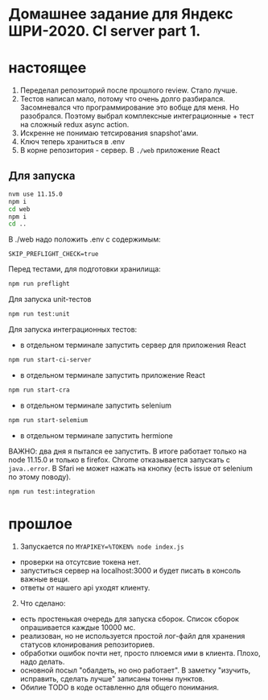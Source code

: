 # Домашнее задание для Яндекс ШРИ-2020. CI server part 1.

# настоящее

1. Переделал репозиторий после прошлого review. Стало лучше.
2. Тестов написал мало, потому что очень долго разбирался. Засомневался что программирование это вобще для меня. Но разобрался. Поэтому выбрал комплексные интеграционные + тест на сложный redux async action.
3. Искренне не понимаю тетсирования snapshot'ами.
4. Ключ теперь храниться в .env
5. В корне репозитория - сервер. В `./web` приложение React

## Для запуска

```bash
nvm use 11.15.0
npm i 
cd web 
npm i 
cd ..
```
В ./web надо положить .env c содержимым:
```
SKIP_PREFLIGHT_CHECK=true
```

Перед тестами, для подготовки хранилища:
```bash
npm run preflight 
```

Для запуска unit-тестов
```bash
npm run test:unit 
```

Для запуска интеграционных тестов:

- в отдельном терминале запустить сервер для приложения React
```bash
npm run start-ci-server 
```

- в отдельном терминале запустить приложение React
```bash
npm run start-cra 
```

- в отдельном терминале запустить selenium
```bash
npm run start-selemium
```

- в отдельном терминале запустить hermione

ВАЖНО: два дня я пытался ее запустить. В итоге работает только на node 11.15.0 и только в firefox. Chrome отказывается запускать с `java..error`. В Sfari не может нажать на кнопку (есть issue от selenium по этому поводу).
```bash
npm run test:integration
```

# прошлое

1. Запускается по `MYAPIKEY=%TOKEN% node index.js`

- проверки на отсутсвие токена нет.
- запуститься сервер на localhost:3000 и будет писать в консоль важные вещи.
- ответы от нашего api уходят клиенту.

2. Что сделано:

- есть простенькая очередь для запуска сборок. Список сборок опрашивается каждые
  10000 мс.
- реализован, но не используется простой лог-файл для хранения статусов
  клонирования репозиториев.
- обработки ошибок почти нет, просто плюемся ими в клиента. Плохо, надо
  делать.
- основной посыл "обалдеть, но оно работает". В заметку "изучить, исправить, сделать лучше"
  записаны тонны пунктов.
- Обилие TODO в коде оставленно для общего понимания.
